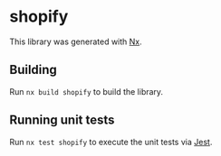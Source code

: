 # shopify

This library was generated with [Nx](https://nx.dev).

## Building

Run `nx build shopify` to build the library.

## Running unit tests

Run `nx test shopify` to execute the unit tests via [Jest](https://jestjs.io).
